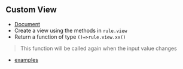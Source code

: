 ## Custom View
- [Document](api-docs/classes/Util.html#rule ':ignore')
- Create a view using the methods in `rule.view`
- Return a function of type `()=>rule.view.xx()`
> This function will be called again when the input value changes
- [examples](https://github.com/wszgrcy/code-recycle-plugin-script/tree/master/view)